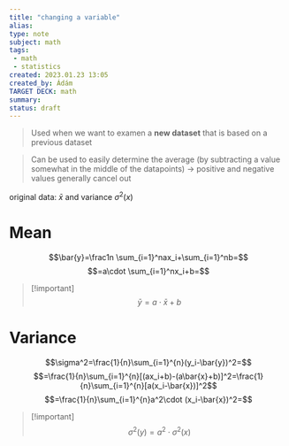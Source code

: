 ```yaml
---
title: "changing a variable"
alias: 
type: note
subject: math
tags:
 - math
 - statistics
created: 2023.01.23 13:05
created_by: Ádám
TARGET DECK: math
summary: 
status: draft 
---
```

>Used when we want to examen a **new dataset** that is based on a  previous dataset

>Can be used to easily determine the average (by subtracting a value somewhat in the middle of the datapoints)
>→ positive and negative values generally cancel out

original data:
$\bar{x}$ and variance $\sigma^2(x)$
# Mean
$$\bar{y}=\frac1n \sum_{i=1}^nax_i+\sum_{i=1}^nb=$$
$$=a\cdot \sum_{i=1}^nx_i+b=$$
>[!important] $$\bar{y}=a\cdot \bar{x} +b$$

# Variance 
$$\sigma^2=\frac{1}{n}\sum_{i=1}^{n}(y_i-\bar{y})^2=$$
$$=\frac{1}{n}\sum_{i=1}^{n}[(ax_i+b)-(a\bar{x}+b)]^2=\frac{1}{n}\sum_{i=1}^{n}[a(x_i-\bar{x})]^2$$
$$=\frac{1}{n}\sum_{i=1}^{n}a^2\cdot (x_i-\bar{x})^2=$$
>[!important] $$\sigma^2(y)=a^2\cdot \sigma^2 (x)$$

